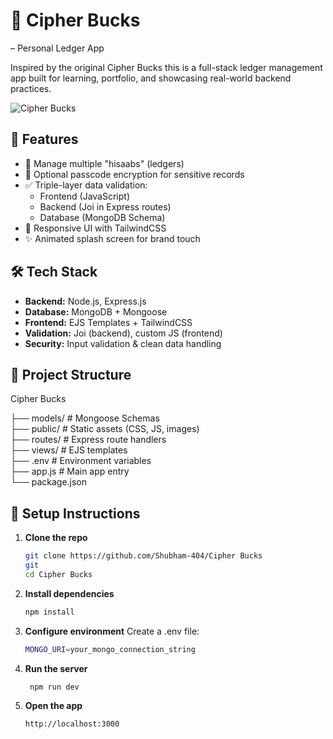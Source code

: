 # 📘 Cipher Bucks
 – Personal Ledger App

Inspired by the original Cipher Bucks
 this is a full-stack ledger management app built for learning, portfolio, and showcasing real-world backend practices.

![Cipher Bucks
](./public/images/demo.png)

## 🚀 Features

- 🧾 Manage multiple "hisaabs" (ledgers)
- 🔐 Optional passcode encryption for sensitive records
- ✅ Triple-layer data validation:
  - Frontend (JavaScript)
  - Backend (Joi in Express routes)
  - Database (MongoDB Schema)
- 🎨 Responsive UI with TailwindCSS
- ✨ Animated splash screen for brand touch

## 🛠️ Tech Stack

- **Backend:** Node.js, Express.js
- **Database:** MongoDB + Mongoose
- **Frontend:** EJS Templates + TailwindCSS
- **Validation:** Joi (backend), custom JS (frontend)
- **Security:** Input validation & clean data handling

## 📁 Project Structure
Cipher Bucks
  
├── models/ # Mongoose Schemas  
├── public/ # Static assets (CSS, JS, images)  
├── routes/ # Express route handlers  
├── views/ # EJS templates  
├── .env # Environment variables  
├── app.js # Main app entry  
└── package.json  

## 🔧 Setup Instructions

1. **Clone the repo**
   ```bash
   git clone https://github.com/Shubham-404/Cipher Bucks
   git
   cd Cipher Bucks
   
2. **Install dependencies**
   ```bash
   npm install

3. **Configure environment**
   Create a .env file:
   ```bash
   MONGO_URI=your_mongo_connection_string
   
4. **Run the server**
   ```bash
    npm run dev
   
5. **Open the app**
   ```bash
   http://localhost:3000
